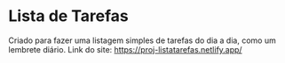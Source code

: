 # Lista de Tarefas

Criado para fazer uma listagem simples de tarefas do dia a dia, como um lembrete diário.
Link do site: https://proj-listatarefas.netlify.app/
